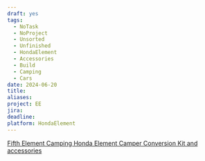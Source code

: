 ```yaml
---
draft: yes
tags:
  - NoTask
  - NoProject
  - Unsorted
  - Unfinished
  - HondaElement
  - Accessories
  - Build
  - Camping
  - Cars
date: 2024-06-20
title: 
aliases: 
project: EE
jira: 
deadline: 
platform: HondaElement
---
```

[Fifth Element Camping Honda Element Camper Conversion Kit and accessories](https://fifthelementcamping.com/products)
